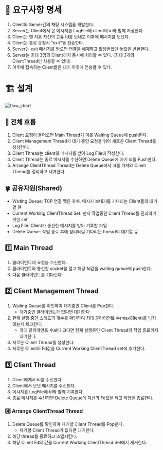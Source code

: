 # 📜 요구사항 명세
1. Client와 Server간의 채팅 시스템을 개발한다.
2. Server는 Client에서 온 메시지를 LogFile에 client의 id와 함께 저장한다.
3. Client는 맨 처음 자신의 고유 Id를 보내고 이후에 메시지를 보낸다.
4. Client는 종료 요청시 "exit"을 전송한다.
5. Server는 exit 메시지를 받으면 연결을 해제하고 할당받았던 fd값을 반환한다.
6. Server는 최대 3명의 Client까지 동시에 처리할 수 있다. (최대 3개의 ClientThread만 사용할 수 있다)
7. 이후에 접속하는 Client들은 대기 이후에 전송할 수 있다.



# 🏗️ 설계
![flow_chart](https://github.com/user-attachments/assets/84b2522f-6dff-42ee-b3a4-d6b4b90a9c63)

## 🌟 전체 흐름
1. Client 요청이 들어오면 Main Thread가 이를 Waiting Queue에 push한다.
2. Client Management Thread가 대기 중인 요청을 읽어 새로운 Client Thread를 생성한다.
3. Client Thread는 client의 메시지를 받아 Log File에 작성한다.
4. Client Thread는 종료 메시지를 수신하면 Delete Queue에 자기 Id를 Push한다.
5. Arrange ClientThread Thread는 Delete Queue에서 Id를 가져와 Client Thread를 정리하고 제거한다.

## 🍀 공유자원(Shared)
* Waiting Queue: TCP 연결 맺은 후에, 메시지 보내기를 기다리는 Client들의 대기열 큐
* Current Working ClientThread Set: 현재 작업중인 Client Thread를 관리하기 위한 set
* Log File: Client가 송신한 메시지를 받아 기록할 파일
* Delete Queue: 작업 종료 후에 정리되길 기다리는 thread의 대기열 큐

## 1️⃣ Main Thread
1. 클라이언트의 요청을 수신한다.
2. 클라이언트와 통신할 socket을 열고 해당 fd값을 waiting queue에 push한다.
3. 다음 클라이언트를 기다린다.

## 2️⃣ Client Management Thread
1. Waiting Queue를 확인하여 대기중인 Client를 Pop한다. 
    * 대기중인 클라이언트가 없다면 대기한다.
2. 현재 실행 중인 스레드의 개수를 확인하여 최대 클라이언트 수(maxClient)를 넘지 않는지 체크한다.
    * 최대 클라이언트 수보다 크다면 현재 실행중인 Client Thread의 작업 종료까지 대기한다.
3. 새로운 Client Thread를 생성한다.
4. 새로운 Client의 Fd값을 Current Working ClientThread set에 추가한다.

## 3️⃣ Client Thread
1. Client에게서 Id를 수신한다.
2. Client에서 보낸 메시지를 수신한다.
3. 메시지를 LogFile에 Id와 함께 기록한다.
4. 종료 메시지를 수신하면 Delete Queue에 자신의 Fd값을 적고 작업을 종료한다.

### 4️⃣ Arrange ClientThread Thread
1. Delete Queue를 확인하여 제거할 Client Thread를 Pop한다.
    * 제거할 Client Thread가 없다면 대기한다.
2. 해당 thread를 종료하고 소멸시킨다. 
2. 해당 Client Fd의 값을 Current Working ClientThread Set에서 제거한다.
